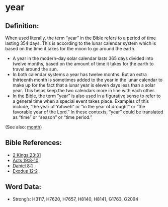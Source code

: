# year

## Definition:

When used literally, the term “year” in the Bible refers to a period of time lasting 354 days. This is according to the lunar calendar system which is based on the time it takes for the moon to go around the earth.

* A year in the modern-day solar calendar lasts 365 days divided into twelve months, based on the amount of time it takes for the earth to travel around the sun.
* In both calendar systems a year has twelve months. But an extra thirteenth month is sometimes added to the year in the lunar calendar to make up for the fact that a lunar year is eleven days less than a solar year. This helps keep the two calendars more in line with each other.
* In the Bible, the term “year” is also used in a figurative sense to refer to a general time when a special event takes place. Examples of this include, “the year of Yahweh” or “in the year of drought” or “the favorable year of the Lord.” In these contexts, “year” could be translated as “time” or “season” or “time period.”

(See also: [month](../other/biblicaltimemonth.md))

## Bible References:

* [2 Kings 23:31](rc://en/tn/help/2ki/23/31)
* [Acts 19:8-10](rc://en/tn/help/act/19/08)
* [Daniel 8:1](rc://en/tn/help/dan/08/01)
* [Exodus 12:2](rc://en/tn/help/exo/12/02)

## Word Data:

* Strong’s: H3117, H7620, H7657, H8140, H8141, G1763, G2094
